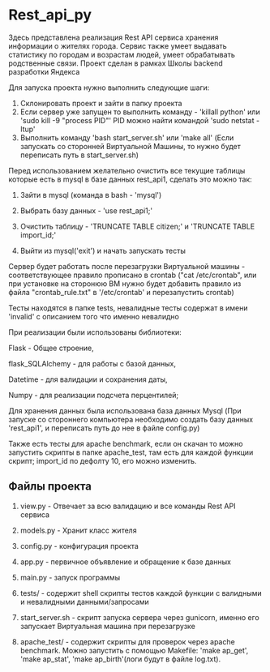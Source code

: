 # Rest_api_py
Здесь представлена реализация Rest API сервиса хранения информации о жителях города. Сервис также умеет выдавать статистику по городам и возрастам людей, умеет обрабатывать родственные связи. Проект сделан в рамках Школы backend разработки Яндекса


Для запуска проекта нужно выполнить следующие шаги:
  1) Склонировать проект и зайти в папку проекта
  2) Если сервер уже запущен то выполнить команду - 'killall python' 
  или 'sudo kill -9 "process PID"' PID можно найти командой 'sudo netstat -ltup'
  3) Выполнить команду 'bash start_server.sh' или 'make all' (Если запускать со сторонней Виртуальной Машины, то нужно будет переписать путь в start_server.sh)


Перед использованием желательно очистить все текущие таблицы которые есть в mysql в базе данных rest_api1, сделать это можно так:
  
  1) Зайти в mysql (команда в bash - 'mysql')
  
  2) Выбрать базу данных - 'use rest_api1;'
  
  3) Очистить таблицу - 'TRUNCATE TABLE citizen;' и 'TRUNCATE TABLE import_id;'
  
  4) Выйти из mysql('exit') и начать запускать тесты

Сервер будет работать после перезагрузки Виртуальной машины - соответствующее правило прописано в crontab ("cat /etc/crontab", или при установке на сторонюю ВМ нужно будет добавить правило из файла "crontab_rule.txt" в '/etc/crontab' и перезапустить crontab)

Тесты находятся в папке tests, невалидные тесты содержат в имени 'invalid' с описанием того что именно невалидно


При реализации были использованы библиотеки:

Flask - Общее строение, 

flask_SQLAlchemy - для работы с базой данных, 

Datetime - для валидации и сохранения даты, 

Numpy - для реализации подсчета перцентилей;

Для хранения данных была использована база данных Mysql (При запуске со стороннего компьютера необходимо создать базу данных 'rest_api1', и переписать путь до нее в файле config.py)

Также есть тесты для apache benchmark, если он скачан то можно запустить скрипты в папке apache_test, там есть для каждой функции скрипт; import_id по дефолту 10, его можно изменить.

## Файлы проекта
  1) view.py - Отвечает за всю валидацию и все команды Rest API сервиса
  
  2) models.py - Хранит класс жителя
  
  3) config.py - конфигурация проекта
  
  4) app.py - первичное объявление и обращение к базе данных
  
  5) main.py - запуск программы
  
  6) tests/ - содержит shell скрипты тестов каждой функции с валидными и невалидными данными/запросами
  
  7) start_server.sh - скрипт запуска сервера через gunicorn, именно его запускает Виртуальная машина при перезагрузке
  
  8) apache_test/ - содержит скрипты для проверок через apache benchmark. Можно запустить с помощью Makefile: 'make ap_get', 'make ap_stat', 'make ap_birth'(логи будут в файле log.txt).
